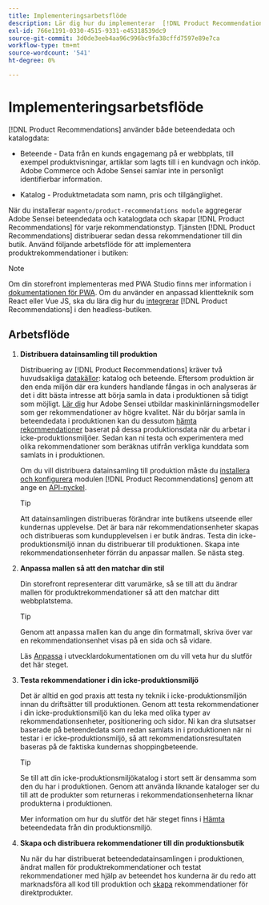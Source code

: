 ```yaml
---
title: Implementeringsarbetsflöde
description: Lär dig hur du implementerar  [!DNL Product Recommendations]  på din butik.
exl-id: 766e1191-0330-4515-9331-e45318539dc9
source-git-commit: 3d0de3eeb4aa96c996bc9fa38cffd7597e89e7ca
workflow-type: tm+mt
source-wordcount: '541'
ht-degree: 0%

---
```


# Implementeringsarbetsflöde

[!DNL Product Recommendations] använder både beteendedata och katalogdata:

- Beteende - Data från en kunds engagemang på er webbplats, till exempel produktvisningar, artiklar som lagts till i en kundvagn och inköp. Adobe Commerce och Adobe Sensei samlar inte in personligt identifierbar information.

- Katalog - Produktmetadata som namn, pris och tillgänglighet.

När du installerar `magento/product-recommendations module` aggregerar Adobe Sensei beteendedata och katalogdata och skapar [!DNL Product Recommendations] för varje rekommendationstyp. Tjänsten [!DNL Product Recommendations] distribuerar sedan dessa rekommendationer till din butik. Använd följande arbetsflöde för att implementera produktrekommendationer i butiken:

>[!NOTE]
>
> Om din storefront implementeras med PWA Studio finns mer information i [dokumentationen för PWA](https://developer.adobe.com/commerce/pwa-studio/integrations/product-recommendations/). Om du använder en anpassad klientteknik som React eller Vue JS, ska du lära dig hur du [integrerar](headless.md) [!DNL Product Recommendations] i den headless-butiken.

## Arbetsflöde

1. **Distribuera datainsamling till produktion**

   Distribuering av [!DNL Product Recommendations] kräver två huvudsakliga [datakällor](type.md): katalog och beteende. Eftersom produktion är den enda miljön där era kunders handlande fångas in och analyseras är det i ditt bästa intresse att börja samla in data i produktionen så tidigt som möjligt. [Lär dig](behavioral-data.md) hur Adobe Sensei utbildar maskininlärningsmodeller som ger rekommendationer av högre kvalitet. När du börjar samla in beteendedata i produktionen kan du dessutom [hämta rekommendationer](verify.md) baserat på dessa produktionsdata när du arbetar i icke-produktionsmiljöer. Sedan kan ni testa och experimentera med olika rekommendationer som beräknas utifrån verkliga kunddata som samlats in i produktionen.

   Om du vill distribuera datainsamling till produktion måste du [installera och konfigurera](install-configure.md) modulen [!DNL Product Recommendations] genom att ange en [API-nyckel](https://experienceleague.adobe.com/docs/commerce-merchant-services/user-guides/integration-services/saas.html).

   >[!TIP]
   >
   > Att datainsamlingen distribueras förändrar inte butikens utseende eller kundernas upplevelse. Det är bara när rekommendationsenheter skapas och distribueras som kundupplevelsen i er butik ändras. Testa din icke-produktionsmiljö innan du distribuerar till produktionen. Skapa inte rekommendationsenheter förrän du anpassar mallen. Se nästa steg.

1. **Anpassa mallen så att den matchar din stil**

   Din storefront representerar ditt varumärke, så se till att du ändrar mallen för produktrekommendationer så att den matchar ditt webbplatstema.

   >[!TIP]
   >
   > Genom att anpassa mallen kan du ange din formatmall, skriva över var en rekommendationsenhet visas på en sida och så vidare.

   Läs [Anpassa](https://experienceleague.adobe.com/docs/commerce-merchant-services/product-recommendations/developer/customize.html) i utvecklardokumentationen om du vill veta hur du slutför det här steget.

1. **Testa rekommendationer i din icke-produktionsmiljö**

   Det är alltid en god praxis att testa ny teknik i icke-produktionsmiljön innan du driftsätter till produktionen. Genom att testa rekommendationer i din icke-produktionsmiljö kan du leka med olika typer av rekommendationsenheter, positionering och sidor. Ni kan dra slutsatser baserade på beteendedata som redan samlats in i produktionen när ni testar i er icke-produktionsmiljö, så att rekommendationsresultaten baseras på de faktiska kundernas shoppingbeteende.

   >[!TIP]
   >
   > Se till att din icke-produktionsmiljökatalog i stort sett är densamma som den du har i produktionen. Genom att använda liknande kataloger ser du till att de produkter som returneras i rekommendationsenheterna liknar produkterna i produktionen.

   Mer information om hur du slutför det här steget finns i [Hämta](staging-environment.md) beteendedata från din produktionsmiljö.

1. **Skapa och distribuera rekommendationer till din produktionsbutik**

   Nu när du har distribuerat beteendedatainsamlingen i produktionen, ändrat mallen för produktrekommendationer och testat rekommendationer med hjälp av beteendet hos kunderna är du redo att marknadsföra all kod till produktion och [skapa](create.md) rekommendationer för direktprodukter.
